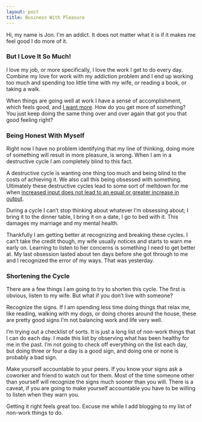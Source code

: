 ```yaml
---
layout: post
title: Business With Pleasure
---
```


Hi, my name is Jon. I'm an addict. It does not matter what it is if it
makes me feel good I do more of it.

### But I Love It So Much!

I love my job, or more specifically, I love the work I get to do every
day. Combine my love for work with my addiction problem and I end up
working too much and spending too little time with my wife, or reading a
book, or taking a walk.

When things are going well at work I have a sense of accomplishment,
which feels good, and [I want
more](http://www.youtube.com/watch?v=48-tcRiBNj4). How do you get more
of something? You just keep doing the same thing over and over again
that got you that good feeling right?

### Being Honest With Myself

Right now I have no problem identifying that my line of thinking, doing
more of something will result in more pleasure, is wrong. When I am in a
destructive cycle I am completely blind to this fact.

A destructive cycle is wanting one thing too much and being blind to the
costs of achieving it. We also call this being obsessed with something.
Ultimately these destructive cycles lead to some sort of meltdown for me
when [increased input does not lead to an equal or greater increase in
output](http://en.wikipedia.org/wiki/Diminishing_returns).

During a cycle I can’t stop thinking about whatever I’m obsessing about;
I bring it to the dinner table, I bring it on a date, I go to bed with
it. This damages my marriage and my mental health.

Thankfully I am getting better at recognizing and breaking these cycles.
I can’t take the credit though, my wife usually notices and starts to
warn me early on. Learning to listen to her concerns is something I need
to get better at. My last obsession lasted about ten days before she got
through to me and I recognized the error of my ways. That was yesterday.

### Shortening the Cycle

There are a few things I am going to try to shorten this cycle. The
first is obvious, listen to my wife. But what if you don’t live with
someone?

Recognize the signs. If I am spending less time doing things that relax
me, like reading, walking with my dogs, or doing chores around the
house, these are pretty good signs I’m not balancing work and life very
well.

I’m trying out a checklist of sorts. It is just a long list of non-work
things that I can do each day. I made this list by observing what has
been healthy for me in the past. I’m not going to check off everything
on the list each day, but doing three or four a day is a good sign, and
doing one or none is probably a bad sign.

Make yourself accountable to your peers. If you know your signs ask a
coworker and friend to watch out for them. Most of the time someone
other than yourself will recognize the signs much sooner than you will.
There is a caveat, if you are going to make yourself accountable you
have to be willing to listen when they warn you.

Getting it right feels great too. Excuse me while I add blogging to my
list of non-work things to do.
